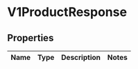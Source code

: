 
# V1ProductResponse

## Properties
Name | Type | Description | Notes
------------ | ------------- | ------------- | -------------



